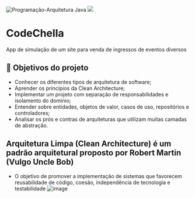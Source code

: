 ![Programação-Arquitetura Java](https://github.com/jacqueline-oliveira/3698-java-clean-architecture/assets/66698429/0191ea20-432f-4583-a391-f01558004fb9)
![](https://img.shields.io/github/license/alura-cursos/android-com-kotlin-personalizando-ui)

# CodeChella

App de simulação de um site para venda de ingressos de eventos diversos

## 🔨 Objetivos do projeto

- Conhecer os diferentes tipos de arquitetura de software;
- Aprender os princípios da Clean Architecture;
- Implementar um projeto com separação de responsabilidades e isolamento do domínio;
- Entender sobre entidades, objetos de valor, casos de uso, repositórios e controladores;
- Analisar os prós e contras de arquiteturas que utilizam muitas camadas de abstração.

## Arquitetura Limpa (Clean Architecture) é um padrão arquitetural proposto por Robert Martin (Vulgo Uncle Bob)
- O objetivo de promover a implementação de sistemas que favorecem reusabilidade de código, coesão, independência de tecnologia e testabilidade
![image](https://github.com/gleideveloper/java-clean-architecture/assets/5949025/94c4dee2-cf11-4d78-8da0-c8516c167351)
